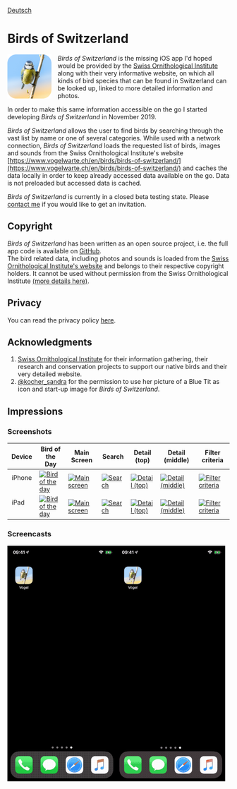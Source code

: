 [Deutsch](de/README.md)

#  Birds of Switzerland

<div class="dropshadow" style="float:left;vertical-align:text-top;padding-right:1em">
<img src="assets/AppIcon.png" alt="App icon" style="max-width: 100px;">
</div>

*Birds of Switzerland* is the missing iOS app I'd hoped would be provided by the [Swiss Ornithological Institute](https://www.vogelwarte.ch/en/) along with their very informative website, on which all kinds of bird species that can be found in Switzerland can be looked up, linked to more detailed information and photos.

In order to make this same information accessible on the go I started developing *Birds of Switzerland* in November 2019. 

*Birds of Switzerland* allows the user to find birds by searching through the vast list by name or one of several categories. While used with a network connection, *Birds of Switzerland* loads the requested list of birds, images and sounds from the Swiss Ornithological Institute's website [https://www.vogelwarte.ch/en/birds/birds-of-switzerland/](https://www.vogelwarte.ch/en/birds/birds-of-switzerland/) and caches the data locally in order to keep already accessed data available on the go. Data is not preloaded but accessed data is cached.

*Birds of Switzerland* is currently in a closed beta testing state. Please [contact me](mailto:philipp_dev@gmx.net?subject=Swiss-Birds-App%20beta) if you would like to get an invitation.

## Copyright

*Birds of Switzerland* has been written as an open source project, i.e. the full app code is available on [GitHub](https://github.com/pd95/Swiss-Birds-App).  
The bird related data, including photos and sounds is loaded from the [Swiss Ornithological Institute's website](https://www.vogelwarte.ch/en/) and belongs to their respective copyright holders. It cannot be used without permission from the Swiss Ornithological Institute [(more details here)](https://www.vogelwarte.ch/en/vogelwarte/impressum).

## Privacy

You can read the privacy policy [here](privacy.md).

## Acknowledgments

1. [Swiss Ornithological Institute](https://www.vogelwarte.ch) for their information gathering, their research and conservation projects to support our native birds and their very detailed website.
2. [@kocher_sandra](https://twitter.com/kocher_sandra) for the permission to use her picture of a Blue Tit as icon and start-up image for *Birds of Switzerland*.

## Impressions

### Screenshots

<table class="screenshots">
  <thead>
    <tr>
      <th>Device</th>
      <th>Bird of the Day</th>
      <th>Main Screen</th>
      <th>Search</th>
      <th>Detail (top)</th>
      <th>Detail (middle)</th>
      <th>Filter criteria</th>
    </tr>
  </thead>
  <tbody>
    <tr>
      <td style="vertical-align:top; padding: 10px">iPhone</td>
      <td><a target="_blank" href="/Swiss-Birds-App/screenshots/iPhone/English_00_BirdOfTheDay.jpeg"><img src="/Swiss-Birds-App/screenshots/iPhone/English_00_BirdOfTheDay.jpeg" width="100%" alt="Bird of the day"></a></td>
      <td><a target="_blank" href="/Swiss-Birds-App/screenshots/iPhone/English_01_Main.jpeg"><img src="/Swiss-Birds-App/screenshots/iPhone/English_01_Main.jpeg" width="100%" alt="Main screen"></a></td>
      <td><a target="_blank" href="/Swiss-Birds-App/screenshots/iPhone/English_02_Search.jpeg"><img src="/Swiss-Birds-App/screenshots/iPhone/English_02_Search.jpeg" width="100%" alt="Search"></a></td>
      <td><a target="_blank" href="/Swiss-Birds-App/screenshots/iPhone/English_03_Detail_Top.jpeg"><img src="/Swiss-Birds-App/screenshots/iPhone/English_03_Detail_Top.jpeg" width="100%" alt="Detail (top)"></a></td>
      <td><a target="_blank" href="/Swiss-Birds-App/screenshots/iPhone/English_04_Detail_Middle.jpeg"><img src="/Swiss-Birds-App/screenshots/iPhone/English_04_Detail_Middle.jpeg" width="100%" alt="Detail (middle)"></a></td>
      <td><a target="_blank" href="/Swiss-Birds-App/screenshots/iPhone/English_05_Filtercriteria.jpeg"><img src="/Swiss-Birds-App/screenshots/iPhone/English_05_Filtercriteria.jpeg" width="100%" alt="Filter criteria"></a></td>
    </tr>
    <tr>
      <td style="vertical-align:top; padding: 10px">iPad</td>
      <td><a target="_blank" href="/Swiss-Birds-App/screenshots/iPad/English_00_BirdOfTheDay.jpeg"><img src="/Swiss-Birds-App/screenshots/iPad/English_00_BirdOfTheDay.jpeg" width="100%" alt="Bird of the day"></a></td>
      <td><a target="_blank" href="/Swiss-Birds-App/screenshots/iPad/English_01_Main.jpeg"><img src="/Swiss-Birds-App/screenshots/iPad/English_01_Main.jpeg" width="100%" alt="Main screen"></a></td>
      <td><a target="_blank" href="/Swiss-Birds-App/screenshots/iPad/English_02_Search.jpeg"><img src="/Swiss-Birds-App/screenshots/iPad/English_02_Search.jpeg" width="100%" alt="Search"></a></td>
      <td><a target="_blank" href="/Swiss-Birds-App/screenshots/iPad/English_03_Detail_Top.jpeg"><img src="/Swiss-Birds-App/screenshots/iPad/English_03_Detail_Top.jpeg" width="100%" alt="Detail (top)"></a></td>
      <td><a target="_blank" href="/Swiss-Birds-App/screenshots/iPad/English_04_Detail_Middle.jpeg"><img src="/Swiss-Birds-App/screenshots/iPad/English_04_Detail_Middle.jpeg" width="100%" alt="Detail (middle)"></a></td>
      <td><a target="_blank" href="/Swiss-Birds-App/screenshots/iPad/English_05_Filtercriteria.jpeg"><img src="/Swiss-Birds-App/screenshots/iPad/English_05_Filtercriteria.jpeg" width="100%" alt="Filter criteria"></a></td>
    </tr>
  </tbody>
</table>

### Screencasts

<img src="assets/images/iPhoneX_01_Bird_Search_de.gif" alt="iPhone Bird Search" width="49%"><img src="assets/images/iPhoneX_02_Filter_Search_de.gif" alt="iPhone Filter Search" width="49%">
